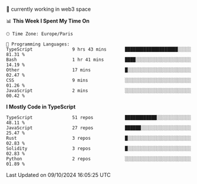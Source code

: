 🔭 currently working in web3 space

<!--START_SECTION:waka-->
📊 **This Week I Spent My Time On** 

```text
🕑︎ Time Zone: Europe/Paris

💬 Programming Languages: 
TypeScript               9 hrs 43 mins       ████████████████████░░░░░   81.31 % 
Bash                     1 hr 41 mins        ████░░░░░░░░░░░░░░░░░░░░░   14.19 % 
Other                    17 mins             █░░░░░░░░░░░░░░░░░░░░░░░░   02.47 % 
CSS                      9 mins              ░░░░░░░░░░░░░░░░░░░░░░░░░   01.26 % 
JavaScript               2 mins              ░░░░░░░░░░░░░░░░░░░░░░░░░   00.42 % 
```

**I Mostly Code in TypeScript** 

```text
TypeScript               51 repos            ████████████░░░░░░░░░░░░░   48.11 % 
JavaScript               27 repos            ██████░░░░░░░░░░░░░░░░░░░   25.47 % 
Rust                     3 repos             █░░░░░░░░░░░░░░░░░░░░░░░░   02.83 % 
Solidity                 3 repos             █░░░░░░░░░░░░░░░░░░░░░░░░   02.83 % 
Python                   2 repos             ░░░░░░░░░░░░░░░░░░░░░░░░░   01.89 % 
```




 Last Updated on 09/10/2024 16:05:25 UTC
<!--END_SECTION:waka-->
